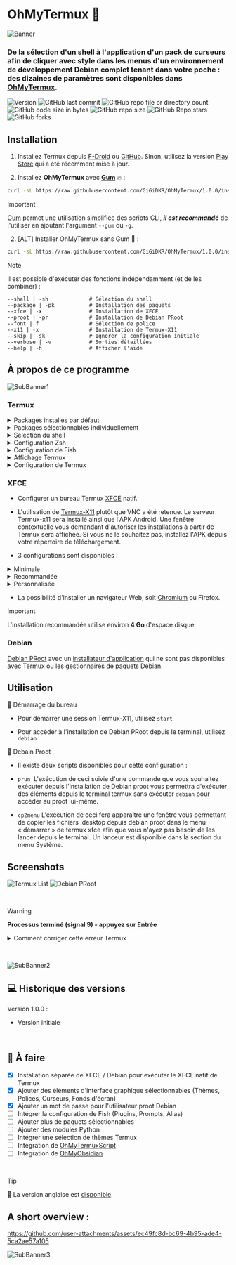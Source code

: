 # OhMyTermux 🧊

![Banner](assets/ohmytermux_5.jpg)

### **De la sélection d'un shell à l'application d'un pack de curseurs afin de cliquer avec style dans les menus d'un environnement de développement Debian complet tenant dans votre poche : des dizaines de paramètres sont disponibles dans [OhMyTermux](https://github.com/GiGiDKR/OhMyTermux).**

![Version](https://img.shields.io/badge/version-dev-magenta) ![GitHub last commit](https://img.shields.io/github/last-commit/GiGiDKR/OhMyTermux?style=flat&color=green&link=https%3A%2F%2Fgithub.com%2FGiGiDKR%2FOhMyTermux) ![GitHub repo file or directory count](https://img.shields.io/github/directory-file-count/GiGiDKR/OhMyTermux)  ![GitHub code size in bytes](https://img.shields.io/github/languages/code-size/GiGiDKR/OhMyTermux) ![GitHub repo size](https://img.shields.io/github/repo-size/GiGiDKR/OhMyTermux)
![GitHub Repo stars](https://img.shields.io/github/stars/GiGiDKR/OhMyTermux?style=flat&color=gold) ![GitHub forks](https://img.shields.io/github/forks/GiGIDKR/OhMyTermux?style=flat&color=gold)


## Installation

1. Installez Termux depuis [F-Droid](https://f-droid.org/en/packages/com.termux) ou [GitHub](https://github.com/termux/termux-app). Sinon, utilisez la version [Play Store](https://play.google.com/store/apps/details?id=com.termux&pcampaignid=web_share) qui a été récemment mise à jour.

2. Installez **OhMyTermux** avec **[Gum](https://github.com/charmbracelet/gum)** 🔥 :
```bash
curl -sL https://raw.githubusercontent.com/GiGiDKR/OhMyTermux/1.0.0/install_fr.sh -o install_fr.sh && chmod +x install_fr.sh && ./install_fr.sh --gum
```

>[!IMPORTANT]
> [Gum](https://github.com/charmbracelet/gum) permet une utilisation simplifiée des scripts CLI, **_il est recommandé_** de l'utiliser en ajoutant l'argument `--gum` ou `-g`.

2. [ALT] Installer OhMyTermux sans Gum 🧊 :
```bash
curl -sL https://raw.githubusercontent.com/GiGiDKR/OhMyTermux/1.0.0/install_fr.sh -o install_fr.sh && chmod +x install_fr.sh && ./install_fr.sh
```

>[!NOTE]
> Il est possible d'exécuter des fonctions indépendamment (et de les combiner) :
>
> ```
> --shell | -sh             # Sélection du shell
> --package | -pk           # Installation des paquets
> --xfce | -x               # Installation de XFCE
> --proot | -pr             # Installation de Debian PRoot
> --font | f                # Sélection de police
> --x11 | -x                # Installation de Termux-X11
> --skip | -sk              # Ignorer la configuration initiale
> --verbose | -v            # Sorties détaillées
> --help | -h               # Afficher l'aide
> ```

## À propos de ce programme

 ![SubBanner1](assets/ohmytermux_1.jpg)

### Termux

<details>

<summary>Packages installés par défaut</summary>

- [wget](https://github.com/mirror/wget)
- [curl](https://github.com/curl/curl)
- [git](https://github.com/git/git)
- [unzip](https://en.m.wikipedia.org/wiki/ZIP_(file_format))

</details>

<details>

<summary>Packages sélectionnables individuellement</summary>

- [nala](https://github.com/volitank/nala)
- [eza](https://github.com/eza-community/eza)
- [lsd](https://github.com/lsd-rs/lsd)
- [logo-ls](https://github.com/Yash-Handa/logo-ls)
- [bat](https://github.com/sharkdp/bat)
- [lf](https://github.com/gokcehan/lf)
- [fzf](https://github.com/junegunn/fzf)
- [glow](https://github.com/charmbracelet/glow)
- [python](https://github.com/python)
- [nodejs](https://github.com/nodejs/node)
- [nodejs-lts](https://github.com/nodejs/Release)
- [micro](https://github.com/zyedidia/micro)
- [vim](https://github.com/vim/vim)
- [neovim](https://github.com/neovim/neovim)
- [lazygit](https://github.com/jesseduffield/lazygit)
- [open-ssh](https://www.openssh.com/)

</details>

<details>

<summary>Sélection du shell</summary>

- [Bash](https://git.savannah.gnu.org/cgit/bash.git/)
- [ZSH](https://www.zsh.org/)
- [Fish](https://github.com/fish-shell/fish-shell)

</details>

<details>

<summary>Configuration Zsh</summary>

- [Oh-My-Zsh](https://github.com/ohmyzsh/ohmyzsh)
- [zsh-syntax-highlighting](https://github.com/zsh-users/zsh-syntax-highlighting)
- [zsh-completions](https://github.com/zsh-users/zsh-completions)
- [zsh-you-should-use](https://github.com/MichaelAquilina/zsh-you-should-use)
- [zsh-alias-finder](https://github.com/ohmyzsh/ohmyzsh/tree/master/plugins/alias-finder)

</details>

<details>

<summary>Configuration de Fish</summary>

- [Oh-My-Fish](https://github.com/oh-my-fish/oh-my-fish)
- [Fisher](https://github.com/jorgebucaran/fisher)
- [Pure](https://github.com/pure-fish/pure)
- [Fishline](https://github.com/0rax/fishline)
- [Virtualfish](https://github.com/justinmayer/virtualfish)
- [Conseils sur les abréviations de poisson](https://github.com/gazorby/fish-abbreviation-tips)
- [Bang-Bang](https://github.com/oh-my-fish/plugin-bang-bang)
- [Poisson que vous devriez utiliser](https://github.com/paysonwallach/fish-you-should-use)
- [Catppuccin pour poisson](https://github.com/catppuccin/fish)

</details>

<details>

<summary>Affichage Termux</summary>

- [Polices Nerd](https://github.com/ryanoasis/nerd-fonts)
- [Powerlevel10k](https://github.com/romkatv/powerlevel10k)

</details>

<details>

<summary>Configuration de Termux</summary>

- Alias ​​personnalisés (alias communs + alias spécifiques en fonction du package ou du plugin installé)

</details>

### **XFCE**

- Configurer un bureau Termux [XFCE](https://wiki.termux.com/wiki/Graphical_Environment#XFCE) natif.

- L'utilisation de [Termux-X11](https://github.com/termux/termux-x11) plutôt que VNC a été retenue. Le serveur Termux-x11 sera installé ainsi que l'APK Android. Une fenêtre contextuelle vous demandant d'autoriser les installations à partir de Termux sera affichée. Si vous ne le souhaitez pas, installez l'APK depuis votre répertoire de téléchargement.

- 3 configurations sont disponibles :
<details>

<summary>Minimale</summary>

Uniquement les paquets nécessaires :
```
termux-x11-nightly       # Termux-X11
virglrenderer-android    # VirGL
xfce4                    # XFCE
xfce4-terminal           # Terminal
```
</details>

<details>

<summary>Recommandée</summary>

Installation minimale + les paquets suivants :
```
netcat-openbsd            # Utilitaire réseau
pavucontrol-qt            # Contrôle du son
thunar-archive-plugin     # Archives
wmctrl # Contrôle des fenêtres
xfce4-notifyd             # Notifications
xfce4-screenshooter       # Capture d'écran
xfce4-taskmanagerb        # Gestionnaire des tâches
xfce4-whiskermenu-plugin  # Menu Whisker
```
Et les éléments d'interface suivants :
```
WhiteSur-Theme           # https://github.com/vinceliuice/WhiteSur-gtk-theme
WhiteSur-Icon            # https://github.com/vinceliuice/WhiteSur-icon-theme
Fluent-Cursors           # https://github.com/vinceliuice/Fluent-cursors
WhiteSur-Wallpapers      # https://github.com/vinceliuice/WhiteSur-wallpapers
```
</details>

<details>

<summary>Personnalisée</summary>

Le contenu de l'installation minimale + le choix parmi :
```
jq                       # Utilitaire JSON
gigolo                   # Gestionnaire de fichiers
mousepad                 # Éditeur de texte
netcat-openbsd           # Utilitaire réseau
parole                   # Lecteur multimédia
pavucontrol-qt           # Contrôle du son
ristretto                # Gestionnaire d'images
thunar-archive-plugin    # Archives
thunar-media-tags-plugin # Média
wmctrl                   # Contrôle de fenêtre
xfce4-artwork            # Illustration
xfce4-battery-plugin     # Batterie
xfce4-clipman-plugin     # Presse-papiers
xfce4-cpugraph-plugin    # Graphique CPU
xfce4-datetime-plugin    # Date et heure
xfce4-dict               # Dictionnaire
xfce4-diskperf-plugin    # Performances du disque
xfce4-fsguard-plugin     # Surveillance du disque
xfce4-genmon-plugin      # Widgets génériques
xfce4-mailwatch-plugin   # Surveillance du courrier électronique
xfce4-netload-plugin     # Chargement réseau
xfce4-notes-plugin       # Notes
xfce4-notifyd            # Notifications
xfce4-places-plugin      # Lieux
xfce4-screenshooter      # Capture d'écran
xfce4-taskmanager        # Gestionnaire des tâches
xfce4-systemload-plugin  # Chargement du système
xfce4-timer-plugin       # Minuterie
xfce4-wavelan-plugin     # Wi-Fi
xfce4-weather-plugin     # Informations météo
xfce4-whiskermenu-plugin # Menu Whisker
```
Le choix parmi les éléments d'interface suivants :

Thème :
```
WhiteSur-Theme           # https://github.com/vinceliuice/WhiteSur-gtk-theme
Fluent-Theme             # https://github.com/vinceliuice/Fluent-gtk-theme
Lavanda-Theme            # https://github.com/vinceliuice/Lavanda-gtk-theme
```
Icônes :
```
WhiteSur-Icon            # https://github.com/vinceliuice/WhiteSur-icon-theme
McMojave-Circle          # https://github.com/vinceliuice/McMojave-circle-icon-theme
Tela-Icon                # https://github.com/vinceliuice/Tela-icon-theme
Fluent-Icon              # https://github.com/vinceliuice/Fluent-icon-theme
Qogir-Icon               # https://github.com/vinceliuice/Qogir-icon-theme
```
Curseurs :
```
Fluent-Cursors           # https://github.com/vinceliuice/Fluent-cursors
```
Fonds d'écran :
```
WhiteSur-Wallpapers      # https://github.com/vinceliuice/WhiteSur-wallpapers
```
</details>

- La possibilité d'installer un navigateur Web, soit [Chromium](https://www.chromium.org/) ou Firefox.

> [!IMPORTANT]
> L'installation recommandée utilise environ **4 Go** d'espace disque

### Debian
[Debian PRoot](https://wiki.termux.com/wiki/PRoot) avec un [installateur d'application](https://github.com/GiGiDKR/App-Installer) qui ne sont pas disponibles avec Termux ou les gestionnaires de paquets Debian.

## Utilisation

🧊 Démarrage du bureau

- Pour démarrer une session Termux-X11, utilisez ```start```

- Pour accéder à l'installation de Debian PRoot depuis le terminal, utilisez ```debian```

🧊 Debain Proot

- Il existe deux scripts disponibles pour cette configuration :

- ```prun```  L'exécution de ceci suivie d'une commande que vous souhaitez exécuter depuis l'installation de Debian proot vous permettra d'exécuter des éléments depuis le terminal termux sans exécuter ```debian``` pour accéder au proot lui-même.

- ```cp2menu``` L'exécution de ceci fera apparaître une fenêtre vous permettant de copier les fichiers .desktop depuis debian proot dans le menu « démarrer » de termux xfce afin que vous n'ayez pas besoin de les lancer depuis le terminal. Un lanceur est disponible dans la section du menu Système.

</details>

## Screenshots

![Termux List](assets/termux_ls.png)
![Debian PRoot](assets/debian_proot.png)

&nbsp;

> [!WARNING]
> **Processus terminé (signal 9) - appuyez sur Entrée**

<details>

<summary>Comment corriger cette erreur Termux</summary>

Vous devez exécuter cette commande adb pour corriger l'erreur du processus 9 qui forcera la fermeture de Termux :
```
adb shell "/system/bin/device_config put activity_manager max_phantom_processes 2147483647"
```
Pour faire cela sans utiliser de PC, vous avez plusieurs méthodes :
Tout d'abord, connectez-vous au WIFI.

**Méthode 1 :**
Installez adb dans Termux en exécutant ce code :
```
pkg install android-tools -y
```
Ouvrez ensuite les paramètres et activez les options du développeur en sélectionnant « À propos du téléphone », puis appuyez 7 fois sur « Créer ».

Revenez à ce menu et accédez aux options du développeur, activez le débogage sans fil, puis cliquez dessus pour obtenir le numéro de port, puis cliquez sur « Appairer l'appareil » pour obtenir le code d'appairage.

Mettez les paramètres en mode écran partagé en appuyant sur le bouton carré en bas à droite de votre téléphone et maintenez l'icône des paramètres enfoncée jusqu'à ce que l'icône d'écran partagé apparaisse.

Sélectionnez ensuite Termux et dans les paramètres, sélectionnez « Appairer avec un code ». Dans Termux, saisissez « adb pair » puis saisissez vos informations d'appairage.

Une fois ce processus terminé, vous pouvez saisir adb connect et vous connecter à votre téléphone avec l'adresse IP et le port fournis dans le menu de débogage sans fil. Vous pouvez ensuite exécuter la commande fix :

```adb shell "/system/bin/device_config put activity_manager max_phantom_processes 2147483647"```

**Méthode 2 :**

Installez LADB depuis [Playstore](https://play.google.com/store/apps/details?id=com.draco.ladb) ou depuis [GitHub](https://github.com/hyperio546/ladb-builds/releases).

En écran partagé, ayez un côté LADB et l'autre côté affichant les paramètres du développeur.
Dans les paramètres du développeur, activez le débogage sans fil, puis cliquez dessus pour obtenir le numéro de port, puis cliquez sur associer l'appareil pour obtenir le code d'association.
Entrez ces deux valeurs dans LADB.
Une fois connecté, exécutez la commande fix :

```adb shell "/system/bin/device_config put activity_manager max_phantom_processes 2147483647"```

</details>

&nbsp;

![SubBanner2](assets/ohmytermux_6.jpg)

## 💻 Historique des versions

Version 1.0.0 :
- Version initiale

&nbsp;

## 📖 À faire
- [X] Installation séparée de XFCE / Debian pour exécuter le XFCE natif de Termux
- [X] Ajouter des éléments d'interface graphique sélectionnables (Thèmes, Polices, Curseurs, Fonds d'écran)
- [X] Ajouter un mot de passe pour l'utilisateur proot Debian
- [ ] Intégrer la configuration de Fish (Plugins, Prompts, Alias)
- [ ] Ajouter plus de paquets sélectionnables
- [ ] Ajouter des modules Python
- [ ] Intégrer une sélection de thèmes Termux
- [ ] Intégration de [OhMyTermuxScript](https://github.com/GiGiDKR/OhMyTermuxScript)
- [ ] Intégration de [OhMyObsidian](https://github.com/GiGiDKR/OhMyObsidian)

&nbsp;

> [!TIP]
> 🚩 La version anglaise est [disponible](README.md).

## A short overview :

https://github.com/user-attachments/assets/ec49fc8d-bc69-4b95-ade4-5ca2ae57a105

![SubBanner3](assets/ohmytermux_2.jpg)


